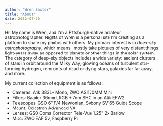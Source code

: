 ```yaml
---
author: "Wren Baxter"
title: "About"
date: 2022-07-30
---
```


Hi! My name is Wren, and I'm a Pittsburgh-native amateur astrophotographer. Nights of Wren is a personal site I'm creating as a platform to share my photos with others. My primary interest is in *deep-sky astrophotography*, which means I mostly take pictures of very distant things light-years away as opposed to planets or other things in the solar system. The category of deep-sky objects includes a wide variety: ancient clusters of stars in orbit around the Milky Way, glowing oceans of turbulent star-forming hydrogen, remnants of dead or dying stars, galaxies far far away, and more.

<!--Several of these objects appear very large, spanning the area of several full moons on the night sky, but most are very dim, and require hours of exposure time distributed over dozens or hundreds of exposures to produce a low-noise image in a moderately light-polluted environment. These exposures are then edited (or individually thrown out) to remove sources of interference such as camera electronics, skyglow, or satellite trails, and {{<def "stacking">}}stacked{{</def>}} into one composite final image.-->

My current collection of equipment is as follows:
 - Cameras: Atik 383L+ Mono, ZWO ASI120MM Mini
 - Filters: Baader 36mm LRGB + 7nm SHO in an Atik EFW2
 - Telescopes: GSO 6" F/4 Newtonian, Svbony SV165 Guide Scope
 - Mount: Celestron Advanced VX
 - Lenses: GSO Coma Corrector, Tele-Vue 1.25" 2x Barlow
 - Misc: ZWO EAF 5v, Raspberry Pi